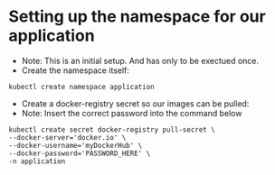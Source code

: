 # Setting up the namespace for our application

- Note: This is an initial setup. And has only to be exectued once.
- Create the namespace itself:
```shell
kubectl create namespace application
```

- Create a docker-registry secret so our images can be pulled:
- Note: Insert the correct password into the command below
```shell
kubectl create secret docker-registry pull-secret \
--docker-server='docker.io' \
--docker-username='myDockerHub' \
--docker-password='PASSWORD_HERE' \
-n application
```
